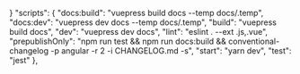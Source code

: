 }
  "scripts": {
    "docs:build": "vuepress build docs --temp docs/.temp",
    "docs:dev": "vuepress dev docs --temp docs/.temp",
    "build": "vuepress build docs",
    "dev": "vuepress dev docs",
    "lint": "eslint . --ext .js,.vue",
    "prepublishOnly": "npm run test && npm run docs:build && conventional-changelog -p angular -r 2 -i CHANGELOG.md -s",
    "start": "yarn dev",
    "test": "jest"
  },
